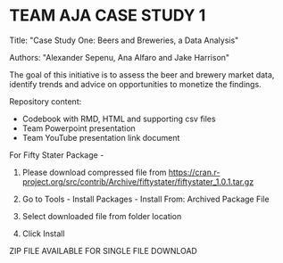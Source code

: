 # TEAM AJA CASE STUDY 1
Title: "Case Study One:  Beers and Breweries, a Data Analysis"

Authors: "Alexander Sepenu, Ana Alfaro and Jake Harrison"

The goal of this initiative is to assess the beer and brewery market data, identify trends and advice on opportunities to monetize the findings.

Repository content:
- Codebook with RMD, HTML and supporting csv files
- Team Powerpoint presentation
- Team YouTube presentation link document


For Fifty Stater Package - 

1.  Please download compressed file from
https://cran.r-project.org/src/contrib/Archive/fiftystater/fiftystater_1.0.1.tar.gz

2. Go to Tools - Install Packages - Install From: Archived Package File

3. Select downloaded file from folder location

4. Click Install

ZIP FILE AVAILABLE FOR SINGLE FILE DOWNLOAD
